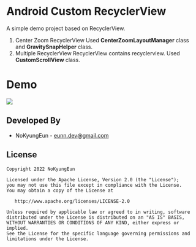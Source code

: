 # Android Custom RecyclerView

A simple demo project based on RecyclerView.

1. Center Zoom RecyclerView
Used **CenterZoomLayoutManager** class and **GravitySnapHelper** class.
2. Multiple RecyclerView
RecyclerView contains recyclerview.
Used **CustomScrollView** class.

 
# Demo
![](./image/drink.png)
 
 
Developed By
------------------------------------
* NoKyungEun - <eunn.dev@gmail.com> 

License
------------------------------------
    Copyright 2022 NoKyungEun

    Licensed under the Apache License, Version 2.0 (the "License");
    you may not use this file except in compliance with the License.
    You may obtain a copy of the License at

       http://www.apache.org/licenses/LICENSE-2.0

    Unless required by applicable law or agreed to in writing, software
    distributed under the License is distributed on an "AS IS" BASIS,
    WITHOUT WARRANTIES OR CONDITIONS OF ANY KIND, either express or implied.
    See the License for the specific language governing permissions and
    limitations under the License.
